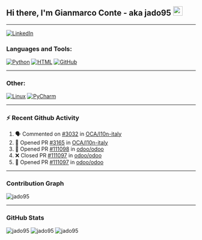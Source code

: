## Hi there, I'm Gianmarco Conte - aka jado95 <img src="https://media.giphy.com/media/hvRJCLFzcasrR4ia7z/giphy.gif" width="25px">

---
[![LinkedIn](https://img.shields.io/badge/LinkedIn-0077B5?style=for-the-badge&logo=linkedin&logoColor=white)](https://www.linkedin.com/in/gianmarco-conte-591a08106)

### Languages and Tools:

[![Python](https://img.shields.io/badge/Python-3776AB?style=for-the-badge&logo=python&logoColor=white)](https://www.python.org)
[![HTML](https://img.shields.io/badge/HTML5-E34F26?style=for-the-badge&logo=html5&logoColor=white)](https://developer.mozilla.org/en-US/docs/Web/HTML)
[![GitHub](https://img.shields.io/badge/GitHub-100000?style=for-the-badge&logo=github&logoColor=white)](https://github.com/jado95)

---

### Other:

[![Linux](https://img.shields.io/badge/Linux-FCC624?style=for-the-badge&logo=linux&logoColor=black)](https://www.linux.org)
[![PyCharm](https://img.shields.io/badge/pycharm-143?style=for-the-badge&logo=pycharm&logoColor=black&color=black&labelColor=green)](https://www.jetbrains.com/pycharm)

---

### ⚡ Recent  Github Activity

<!--START_SECTION:activity-->
1. 🗣 Commented on [#3032](https://github.com/OCA/l10n-italy/issues/3032) in [OCA/l10n-italy](https://github.com/OCA/l10n-italy)
2. 💪 Opened PR [#3165](https://github.com/OCA/l10n-italy/pull/3165) in [OCA/l10n-italy](https://github.com/OCA/l10n-italy)
3. 💪 Opened PR [#111098](https://github.com/odoo/odoo/pull/111098) in [odoo/odoo](https://github.com/odoo/odoo)
4. ❌ Closed PR [#111097](https://github.com/odoo/odoo/pull/111097) in [odoo/odoo](https://github.com/odoo/odoo)
5. 💪 Opened PR [#111097](https://github.com/odoo/odoo/pull/111097) in [odoo/odoo](https://github.com/odoo/odoo)
<!--END_SECTION:activity-->

---

### Contribution Graph
![jado95](https://activity-graph.herokuapp.com/graph?username=jado95&theme=github)

---

### GitHub Stats
![jado95](https://github-readme-stats.vercel.app/api?username=jado95&bg_color=30,e96443,904e95&title_color=fff&text_color=fff&count_private=true)
![jado95](https://github-readme-stats.vercel.app/api/top-langs/?username=jado95&show_icons=true&theme=react&count_private=true)
![jado95](https://github-readme-streak-stats.herokuapp.com/?user=jado95&show_icons=true&theme=react&count_private=true)
